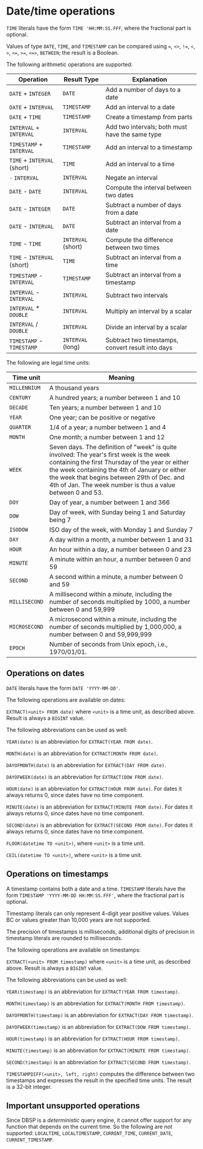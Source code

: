 # Date/time operations

`TIME` literals have the form `TIME 'HH:MM:SS.FFF`, where the
fractional part is optional.

Values of type `DATE`, `TIME`, and `TIMESTAMP` can be compared
using `=`, `<>`, `!=`, `<`, `>`, `<=`, `>=`, `<=>`,
`BETWEEN`; the result is a Boolean.

The following arithmetic operations are supported:

| Operation                       | Result Type | Explanation                                               |
|---------------------------------|--------------------|----------------------------------------------------|
| `DATE` + `INTEGER`              | `DATE`             | Add a number of days to a date                     |
| `DATE` + `INTERVAL`             | `TIMESTAMP`        | Add an interval to a date                          |
| `DATE` + `TIME`                 | `TIMESTAMP`        | Create a timestamp from parts                      |
| `INTERVAL` + `INTERVAL`         | `INTERVAL`         | Add two intervals; both must have the same type    |
| `TIMESTAMP` + `INTERVAL`        | `TIMESTAMP`        | Add an interval to a timestamp                     |
| `TIME` + `INTERVAL` (short)     | `TIME`             | Add an interval to a time                          |
| `-` `INTERVAL`                  | `INTERVAL`         | Negate an interval                                 |
| `DATE` - `DATE`                 | `INTERVAL`         | Compute the interval between two dates             |
| `DATE` - `INTEGER`              | `DATE`             | Subtract a number of days from a date              |
| `DATE` - `INTERVAL`             | `DATE`             | Subtract an interval from a date                   |
| `TIME` - `TIME`                 | `INTERVAL` (short) | Compute the difference between two times           |
| `TIME` - `INTERVAL` (short)     | `TIME`             | Subtract an interval from a time                   |
| `TIMESTAMP` - `INTERVAL`        | `TIMESTAMP`        | Subtract an interval from a timestamp              |
| `INTERVAL` - `INTERVAL`         | `INTERVAL`         | Subtract two intervals                             |
| `INTERVAL` * `DOUBLE`           | `INTERVAL`         | Multiply an interval by a scalar                   |
| `INTERVAL` / `DOUBLE`           | `INTERVAL`         | Divide an interval by a scalar                     |
| `TIMESTAMP` - `TIMESTAMP`       | `INTERVAL` (long)  | Subtract two timestamps, convert result into days  |

The following are legal time units:

| Time unit       | Meaning                                                                                |
|-----------------|----------------------------------------------------------------------------------------|
| `MILLENNIUM`    | A thousand years                                                                       |
| `CENTURY`       | A hundred years; a number between 1 and 10                                             |
| `DECADE`        | Ten years; a number between 1 and 10                                                   |
| `YEAR`          | One year; can be positive or negative                                                  |
| `QUARTER`       | 1/4 of a year; a number between 1 and 4                                                 |
| `MONTH`         | One month; a number between 1 and 12                                                    |
| `WEEK`          | Seven days. The definition of "week" is quite involved: The year's first week is the week containing the first Thursday of the year or either the week containing the 4th of January or either the week that begins between 29th of Dec. and 4th of Jan. The week number is thus a value between 0 and 53. |
| `DOY`           | Day of year, a number between 1 and 366                                                 |
| `DOW`           | Day of week, with Sunday being 1 and Saturday being 7                                   |
| `ISODOW`        | ISO day of the week, with Monday 1 and Sunday 7                                         |
| `DAY`           | A day within a month, a number between 1 and 31                                         |
| `HOUR`          | An hour within a day, a number between 0 and 23                                         |
| `MINUTE`        | A minute within an hour, a number between 0 and 59                                      |
| `SECOND`        | A second within a minute, a number between 0 and 59                                     |
| `MILLISECOND`   | A millisecond within a *minute*, including the number of seconds multiplied by 1000, a number between 0 and 59,999                                                                                      |
| `MICROSECOND`   | A microsecond within a *minute*, including the number of seconds multiplied by 1,000,000, a number between 0 and 59,999,999                                                                                    |
| `EPOCH`         | Number of seconds from Unix epoch, i.e., 1970/01/01.                                    |


## Operations on dates

`DATE` literals have the form `DATE 'YYYY-MM-DD'`.

The following operations are available on dates:

`EXTRACT(<unit> FROM date)` where `<unit>` is a time unit, as
described above.  Result is always a `BIGINT` value.

The following abbreviations can be used as well:

`YEAR(date)` is an abbreviation for `EXTRACT(YEAR FROM date)`.

`MONTH(date)` is an abbreviation for `EXTRACT(MONTH FROM date)`.

`DAYOFMONTH(date)` is an abbreviation for `EXTRACT(DAY FROM
date)`.

`DAYOFWEEK(date)` is an abbreviation for `EXTRACT(DOW FROM
date)`.

`HOUR(date)` is an abbreviation for `EXTRACT(HOUR FROM date)`.
For dates it always returns 0, since dates have no time component.

`MINUTE(date)` is an abbreviation for `EXTRACT(MINUTE FROM date)`.
For dates it always returns 0, since dates have no time component.

`SECOND(date)` is an abbreviation for `EXTRACT(SECOND FROM date)`.
For dates it always returns 0, since dates have no time component.

`FLOOR(datetime TO <unit>)`, where `<unit>` is a time unit.

`CEIL(datetime TO <unit>)`, where `<unit>` is a time unit.

## Operations on timestamps

A timestamp contains both a date and a time.  `TIMESTAMP` literals
have the form `TIMESTAMP 'YYYY-MM-DD HH:MM:SS.FFF'`, where the
fractional part is optional.

Timestamp literals can only represent 4-digit year positive values.
Values BC or values greater than 10,000 years are not supported.

The precision of timestamps is milliseconds, additional digits of
precision in timestamp literals are rounded to milliseconds.

The following operations are available on timestamps:

`EXTRACT(<unit> FROM timestamp)` where `<unit>` is a time unit, as
described above.  Result is always a `BIGINT` value.

The following abbreviations can be used as well:

`YEAR(timestamp)` is an abbreviation for `EXTRACT(YEAR FROM timestamp)`.

`MONTH(timestamp)` is an abbreviation for `EXTRACT(MONTH FROM timestamp)`.

`DAYOFMONTH(timestamp)` is an abbreviation for `EXTRACT(DAY FROM
timestamp)`.

`DAYOFWEEK(timestamp)` is an abbreviation for `EXTRACT(DOW FROM
timestamp)`.

`HOUR(timestamp)` is an abbreviation for `EXTRACT(HOUR FROM timestamp)`.

`MINUTE(timestamp)` is an abbreviation for `EXTRACT(MINUTE FROM timestamp)`.

`SECOND(timestamp)` is an abbreviation for `EXTRACT(SECOND FROM
timestamp)`.

`TIMESTAMPDIFF(<unit>, left, right)` computes the difference between
two timestamps and expresses the result in the specified time units.
The result is a 32-bit integer.

## Important unsupported operations

Since DBSP is a *deterministic* query engine, it cannot offer support
for any function that depends on the current time.  So the following
are *not* supported: `LOCALTIME`, `LOCALTIMESTAMP`,
`CURRENT_TIME`, `CURRENT_DATE`, `CURRENT_TIMESTAMP`.
